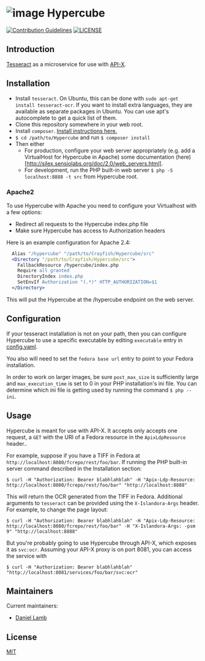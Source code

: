 # ![image](https://cloud.githubusercontent.com/assets/2371345/24111014/dbc65c56-0d73-11e7-91f0-06af315f78a8.png) Hypercube
[![Contribution Guidelines][2]](./CONTRIBUTING.md)
[![LICENSE][3]](./LICENSE)

## Introduction

[Tesseract][9] as a microservice for use with [API-X][10].

## Installation

- Install `tesseract`.  On Ubuntu, this can be done with `sudo apt-get install tesseract-ocr`.  If you want to install extra languages, they are available as separate packages in Ubuntu.  You can use apt's autocomplete to get a quick list of them.
- Clone this repository somewhere in your web root.
- Install `composer`.  [Install instructions here.][4]
- `$ cd /path/to/Hypercube` and run `$ composer install`
- Then either
  - For production, configure your web server appropriately (e.g. add a VirtualHost for Hypercube in Apache) some documentation (here)[http://silex.sensiolabs.org/doc/2.0/web_servers.html].
  - For development, run the PHP built-in web server `$ php -S localhost:8888 -t src` from Hypercube root.

### Apache2

To use Hypercube with Apache you need to configure your Virtualhost with a few options:
- Redirect all requests to the Hypercube index.php file
- Make sure Hypercube has access to Authorization headers

Here is an example configuration for Apache 2.4:
```apache
  Alias "/hypercube" "/path/to/Crayfish/Hypercube/src"
  <Directory "/path/to/Crayfish/Hypercube/src">
    FallbackResource /hypercube/index.php
    Require all granted
    DirectoryIndex index.php
    SetEnvIf Authorization "(.*)" HTTP_AUTHORIZATION=$1
  </Directory>
```

This will put the Hypercube at the /hypercube endpoint on the web server.

## Configuration

If your tesseract installation is not on your path, then you can configure Hypercube to use a specific executable by editing `executable` entry in [config.yaml](./cfg/config.example.yaml).

You also will need to set the `fedora base url` entry to point to your Fedora installation.

In order to work on larger images, be sure `post_max_size` is sufficiently large and `max_execution_time` is set to 0 in your PHP installation's ini file.  You can determine which ini file is getting used by running the command `$ php --ini`.

## Usage

Hypercube is meant for use with API-X.  It accepts only accepts one request, a `GET` with the URI of a Fedora resource in the `ApixLdpResource` header..

For example, suppose if you have a TIFF in Fedora at `http://localhost:8080/fcrepo/rest/foo/bar`.  If running the PHP built-in server command described in the Installation section:
```
$ curl -H "Authorization: Bearer blabhlahblah" -H "Apix-Ldp-Resource: http://localhost:8080/fcrepo/rest/foo/bar" "http://localhost:8888"
```

This will return the OCR generated from the TIFF in Fedora.  Additional arguments to `tesseract` can be provided using the `X-Islandora-Args` header.  For example, to change the page layout:
```
$ curl -H "Authorization: Bearer blabhlahblah" -H "Apix-Ldp-Resource: http://localhost:8080/fcrepo/rest/foo/bar" -H "X-Islandora-Args: -psm 9" "http://localhost:8888"
```

But you're probably going to use Hypercube through API-X, which exposes it as `svc:ocr`.  Assuming your API-X proxy is on port 8081, you can access the service with
```
$ curl -H "Authorization: Bearer blabhlahblah" "http://localhost:8081/services/foo/bar/svc:ocr"
```

## Maintainers

Current maintainers:

* [Daniel Lamb](https://github.com/dannylamb)

## License

[MIT](https://opensource.org/licenses/MIT)

[2]: http://img.shields.io/badge/CONTRIBUTING-Guidelines-blue.svg
[3]: https://img.shields.io/badge/license-MIT-blue.svg?style=flat-square
[4]: https://getcomposer.org/download/
[9]: https://github.com/tesseract-ocr
[10]: https://github.com/fcrepo4-labs/fcrepo-api-x 
